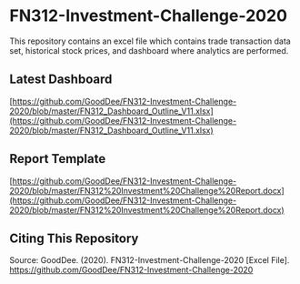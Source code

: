 # FN312-Investment-Challenge-2020
This repository contains an excel file which contains trade transaction data set, historical stock prices, and dashboard where analytics are performed.

## Latest Dashboard  
[https://github.com/GoodDee/FN312-Investment-Challenge-2020/blob/master/FN312_Dashboard_Outline_V11.xlsx](https://github.com/GoodDee/FN312-Investment-Challenge-2020/blob/master/FN312_Dashboard_Outline_V11.xlsx)  

## Report Template
[https://github.com/GoodDee/FN312-Investment-Challenge-2020/blob/master/FN312%20Investment%20Challenge%20Report.docx](https://github.com/GoodDee/FN312-Investment-Challenge-2020/blob/master/FN312%20Investment%20Challenge%20Report.docx)

## Citing This Repository  
Source: GoodDee. (2020). FN312-Investment-Challenge-2020 [Excel File]. https://github.com/GoodDee/FN312-Investment-Challenge-2020

